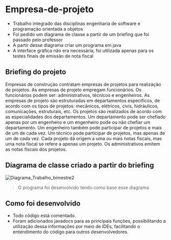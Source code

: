# Empresa-de-projeto

- Trabalho integrado das disciplinas engenharia de software e programação orientada a objetos
- Foi pedido um diagrama de classe a partir de um briefing que foi passado pelo professor
- A partir desse diagrama criar um programa em java
- A interface gráfica não era necessária, foi utilizada apenas para os testes finais de emissão de nota fiscal 
 
## Briefing do projeto 
Empresas de construção contratam empresas de projetos para realização de projetos. As empresas de projeto
empregam funcionários. Os funcionários podem ser: administrativos, técnicos e engenheiros. As empresas de projeto
são estruturadas em departamentos específicos, de acordo com os tipos de projetos: mecânicos, elétricos, civis,
hidráulicos, comunicações, estruturais, etc. Os projetos são realizados de acordo com as especialidades dos
departamentos. Um departamento pode ser chefiado apenas por um engenheiro e um engenheiro pode ou não
chefiar um departamento. Um engenheiro também pode participar de projetos e mais de um de cada vez. Um técnico
pode participar de projetos, mas apenas de um de cada vez. Cada projeto dá origem a uma ou mais notas fiscais,
mas uma nota fiscal se refere a apenas um projeto. Os administrativos emitem as notas fiscais dos projetos.

## Diagrama de classe criado a partir do briefing 
![Diagrama_Trabalho_bimestre2](https://github.com/FredPitol/Empresa-de-projetos/assets/61964787/79a4ed01-4b76-4fae-acf6-d2566fe256bc)
> O programa foi desenvolvido tendo como base esse diagrama

## Como foi desenvolvido
- Todo código está comentado.
- Foram adicionados javadocs para as principais funções, possibilitando a utilização dessa informações por meio de IDEs, facilitando o entendimento do código para outros desenvolvedores.
